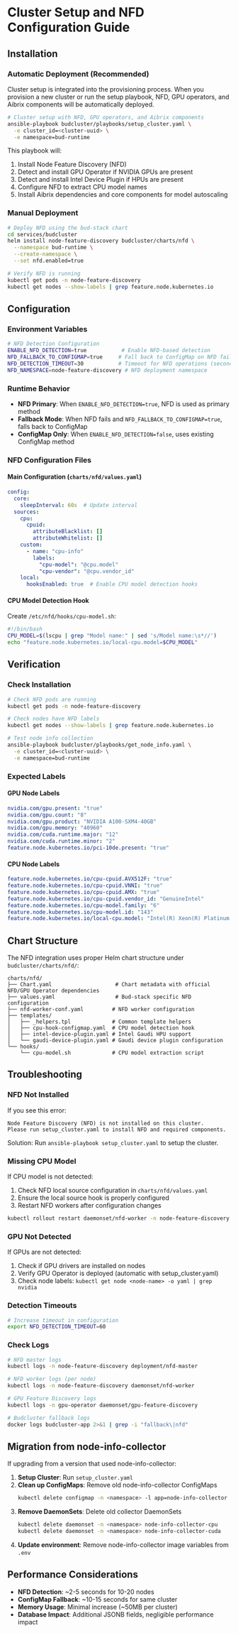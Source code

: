 # Cluster Setup and NFD Configuration Guide

## Installation

### Automatic Deployment (Recommended)

Cluster setup is integrated into the provisioning process. When you provision a new cluster or run the setup playbook, NFD, GPU operators, and Aibrix components will be automatically deployed.

```bash
# Cluster setup with NFD, GPU operators, and Aibrix components
ansible-playbook budcluster/playbooks/setup_cluster.yaml \
  -e cluster_id=<cluster-uuid> \
  -e namespace=bud-runtime
```

This playbook will:
1. Install Node Feature Discovery (NFD)
2. Detect and install GPU Operator if NVIDIA GPUs are present
3. Detect and install Intel Device Plugin if HPUs are present
4. Configure NFD to extract CPU model names
5. Install Aibrix dependencies and core components for model autoscaling

### Manual Deployment

```bash
# Deploy NFD using the bud-stack chart
cd services/budcluster
helm install node-feature-discovery budcluster/charts/nfd \
  --namespace bud-runtime \
  --create-namespace \
  --set nfd.enabled=true

# Verify NFD is running
kubectl get pods -n node-feature-discovery
kubectl get nodes --show-labels | grep feature.node.kubernetes.io
```

## Configuration

### Environment Variables

```bash
# NFD Detection Configuration
ENABLE_NFD_DETECTION=true           # Enable NFD-based detection
NFD_FALLBACK_TO_CONFIGMAP=true     # Fall back to ConfigMap on NFD failure
NFD_DETECTION_TIMEOUT=30           # Timeout for NFD operations (seconds)
NFD_NAMESPACE=node-feature-discovery # NFD deployment namespace
```

### Runtime Behavior

- **NFD Primary**: When `ENABLE_NFD_DETECTION=true`, NFD is used as primary method
- **Fallback Mode**: When NFD fails and `NFD_FALLBACK_TO_CONFIGMAP=true`, falls back to ConfigMap
- **ConfigMap Only**: When `ENABLE_NFD_DETECTION=false`, uses existing ConfigMap method

### NFD Configuration Files

#### Main Configuration (`charts/nfd/values.yaml`)

```yaml
config:
  core:
    sleepInterval: 60s  # Update interval
  sources:
    cpu:
      cpuid:
        attributeBlacklist: []
        attributeWhitelist: []
    custom:
      - name: "cpu-info"
        labels:
          "cpu-model": "@cpu.model"
          "cpu-vendor": "@cpu.vendor_id"
    local:
      hooksEnabled: true  # Enable CPU model detection hooks
```

#### CPU Model Detection Hook

Create `/etc/nfd/hooks/cpu-model.sh`:
```bash
#!/bin/bash
CPU_MODEL=$(lscpu | grep "Model name:" | sed 's/Model name:\s*//')
echo "feature.node.kubernetes.io/local-cpu.model=$CPU_MODEL"
```

## Verification

### Check Installation

```bash
# Check NFD pods are running
kubectl get pods -n node-feature-discovery

# Check nodes have NFD labels
kubectl get nodes --show-labels | grep feature.node.kubernetes.io

# Test node info collection
ansible-playbook budcluster/playbooks/get_node_info.yaml \
  -e cluster_id=<cluster-uuid> \
  -e namespace=bud-runtime
```

### Expected Labels

#### GPU Node Labels
```yaml
nvidia.com/gpu.present: "true"
nvidia.com/gpu.count: "8"
nvidia.com/gpu.product: "NVIDIA A100-SXM4-40GB"
nvidia.com/gpu.memory: "40960"
nvidia.com/cuda.runtime.major: "12"
nvidia.com/cuda.runtime.minor: "2"
feature.node.kubernetes.io/pci-10de.present: "true"
```

#### CPU Node Labels
```yaml
feature.node.kubernetes.io/cpu-cpuid.AVX512F: "true"
feature.node.kubernetes.io/cpu-cpuid.VNNI: "true"
feature.node.kubernetes.io/cpu-cpuid.AMX: "true"
feature.node.kubernetes.io/cpu-cpuid.vendor_id: "GenuineIntel"
feature.node.kubernetes.io/cpu-model.family: "6"
feature.node.kubernetes.io/cpu-model.id: "143"
feature.node.kubernetes.io/local-cpu.model: "Intel(R) Xeon(R) Platinum 8480+"
```

## Chart Structure

The NFD integration uses proper Helm chart structure under `budcluster/charts/nfd/`:

```
charts/nfd/
├── Chart.yaml                    # Chart metadata with official NFD/GPU Operator dependencies
├── values.yaml                   # Bud-stack specific NFD configuration
├── nfd-worker-conf.yaml         # NFD worker configuration
├── templates/
│   ├── _helpers.tpl             # Common template helpers
│   ├── cpu-hook-configmap.yaml  # CPU model detection hook
│   ├── intel-device-plugin.yaml # Intel Gaudi HPU support
│   └── gaudi-device-plugin.yaml # Gaudi device plugin configuration
└── hooks/
    └── cpu-model.sh             # CPU model extraction script
```

## Troubleshooting

### NFD Not Installed

If you see this error:
```
Node Feature Discovery (NFD) is not installed on this cluster.
Please run setup_cluster.yaml to install NFD and required components.
```

Solution: Run `ansible-playbook setup_cluster.yaml` to setup the cluster.

### Missing CPU Model

If CPU model is not detected:
1. Check NFD local source configuration in `charts/nfd/values.yaml`
2. Ensure the local source hook is properly configured
3. Restart NFD workers after configuration changes

```bash
kubectl rollout restart daemonset/nfd-worker -n node-feature-discovery
```

### GPU Not Detected

If GPUs are not detected:
1. Check if GPU drivers are installed on nodes
2. Verify GPU Operator is deployed (automatic with setup_cluster.yaml)
3. Check node labels: `kubectl get node <node-name> -o yaml | grep nvidia`

### Detection Timeouts

```bash
# Increase timeout in configuration
export NFD_DETECTION_TIMEOUT=60
```

### Check Logs

```bash
# NFD master logs
kubectl logs -n node-feature-discovery deployment/nfd-master

# NFD worker logs (per node)
kubectl logs -n node-feature-discovery daemonset/nfd-worker

# GPU Feature Discovery logs
kubectl logs -n gpu-operator daemonset/gpu-feature-discovery

# Budcluster fallback logs
docker logs budcluster-app 2>&1 | grep -i "fallback\|nfd"
```

## Migration from node-info-collector

If upgrading from a version that used node-info-collector:

1. **Setup Cluster**: Run `setup_cluster.yaml`
2. **Clean up ConfigMaps**: Remove old node-info-collector ConfigMaps
   ```bash
   kubectl delete configmap -n <namespace> -l app=node-info-collector
   ```
3. **Remove DaemonSets**: Delete old collector DaemonSets
   ```bash
   kubectl delete daemonset -n <namespace> node-info-collector-cpu
   kubectl delete daemonset -n <namespace> node-info-collector-cuda
   ```
4. **Update environment**: Remove node-info-collector image variables from `.env`

## Performance Considerations

- **NFD Detection**: ~2-5 seconds for 10-20 nodes
- **ConfigMap Fallback**: ~10-15 seconds for same cluster
- **Memory Usage**: Minimal increase (~50MB per cluster)
- **Database Impact**: Additional JSONB fields, negligible performance impact
